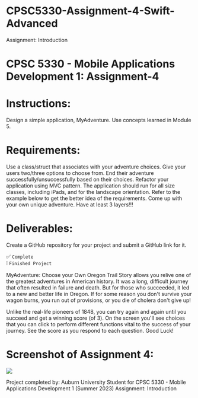 # CPSC5330-Assignment-4-Swift-Advanced

Assignment: Introduction

# CPSC 5330 - Mobile Applications Development 1: Assignment-4

# Instructions:
Design a simple application, MyAdventure. Use concepts learned in Module 5.

# Requirements:
Use a class/struct that associates with your adventure choices.
Give your users two/three options to choose from.
End their adventure successfully/unsuccessfully based on their choices.
Refactor your application using MVC pattern.
The application should run for all size classes, including iPads, and for the landscape orientation.
Refer to the example below to get the better idea of the requirements. Come up with your own unique adventure. Have at least 3 layers!!!

# Deliverables:
Create a GitHub repository for your project and submit a GitHub link for it.

:white_check_mark: `Complete` <br/>
:grey_exclamation: `Finished Project`

MyAdventure: Choose your Own Oregon Trail Story allows you relive one of the greatest adventures in American history. It was a long, difficult journey that often resulted in failure and death.  But for those who succeeded, it led to a new and better life in Oregon. If for some reason you don't survive your wagon burns, you run out of provisions, or you die of cholera don't give up!  

Unlike the real-life pioneers of 1848, you can try again and again until you succeed and get a winning score (of 3). On the screen you'll see choices that you can click to perform different functions vital to the success of your journey. See the score as you respond to each question. Good Luck!

# Screenshot of Assignment 4:

<img src="https://github.com/thompln83/.png">



Project completed by: Auburn University Student for CPSC 5330 - Mobile Applications Development 1 (Summer 2023)
Assignment: Introduction
